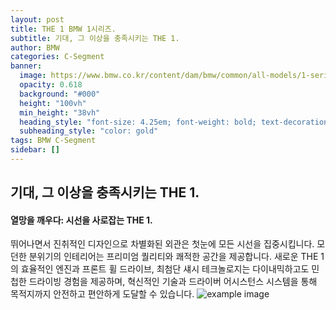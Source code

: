```yaml
---
layout: post
title: THE 1 BMW 1시리즈.
subtitle: 기대, 그 이상을 충족시키는 THE 1.
author: BMW
categories: C-Segment
banner:
  image: https://www.bmw.co.kr/content/dam/bmw/common/all-models/1-series/5-door/2019/inform/bmw-1-series-inform-mc-driving-assistance-connectivity-hero-desktop.jpg/jcr:content/renditions/cq5dam.resized.img.1680.large.time1627454879010.jpg
  opacity: 0.618
  background: "#000"
  height: "100vh"
  min_height: "38vh"
  heading_style: "font-size: 4.25em; font-weight: bold; text-decoration: underline"
  subheading_style: "color: gold"
tags: BMW C-Segment
sidebar: []
---
```

## 기대, 그 이상을 충족시키는 THE 1.
#### 열망을 깨우다: 시선을 사로잡는 THE 1.

뛰어나면서 진취적인 디자인으로 차별화된 외관은 첫눈에 모든 시선을 집중시킵니다. 모던한 분위기의 인테리어는 프리미엄 퀄리티와 쾌적한 공간을 제공합니다. 새로운 THE 1의 효율적인 엔진과 프론트 휠 드라이브, 최첨단 섀시 테크놀로지는 다이내믹하고도 민첩한 드라이빙 경험을 제공하며, 혁신적인 기술과 드라이버 어시스턴스 시스템을 통해 목적지까지 안전하고 편안하게 도달할 수 있습니다.
![example image](https://www.bmw.co.kr/content/bmw/marketKR/bmw_co_kr/ko_KR/all-models/1-series/5-door/2019/bmw-the1-highlights/jcr:content/par/mosaicgallery_7466/items/mosaicgalleryitem_737721464/image/mobile.transform/mosaic685/image.1628659941428.jpg "1시리즈")
